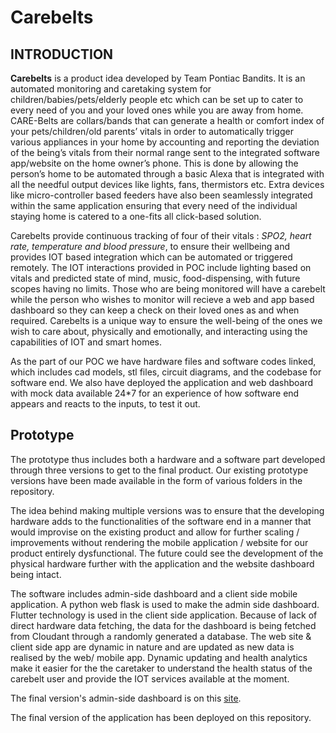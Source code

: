 # Carebelts

## INTRODUCTION


**Carebelts** is a product idea developed by Team Pontiac Bandits.
It is an automated monitoring and caretaking system for children/babies/pets/elderly people etc which can be set up to cater to every need of you and your loved ones while you are away from home.
CARE-Belts are collars/bands that can generate a health or comfort index of your pets/children/old parents’ vitals in order to automatically trigger various appliances in your home by accounting and reporting the deviation of the being’s vitals from their normal range sent to the integrated software app/website on the home owner’s phone. This is done by allowing the person’s home to be automated through a basic Alexa that is integrated with all the needful output devices like lights, fans, thermistors etc. Extra devices like micro-controller based feeders have also been seamlessly integrated within the same application ensuring that every need of the individual staying home is catered to a one-fits all click-based solution.

Carebelts provide continuous tracking of four of their vitals : *SPO2, heart rate, temperature and blood pressure*, to ensure their wellbeing and provides IOT based integration which can be automated or triggered remotely. The IOT interactions provided in POC include lighting based on vitals and predicted state of mind, music, food-dispensing, with future scopes having no limits.
Those who are being monitored will have a carebelt while the person who wishes to monitor will recieve a web and app based dashboard so they can keep a check on their loved ones as and when required. 
Carebelts is a unique way to ensure the well-being of the ones we wish to care about, physically and emotionally, and interacting using the capabilities of IOT and smart homes.

As the part of our POC we have hardware files and software codes linked, which includes cad models, stl files, circuit diagrams, and the codebase for software end. We also have deployed the application and web dashboard with mock data available 24*7 for an experience of how software end appears and reacts to the inputs, to test it out.



## Prototype

The prototype thus includes both a hardware and a software part developed through three versions to get to the final product. Our existing prototype versions have been made available in the form of various folders in the repository. 

The idea behind making multiple versions was to ensure that the developing hardware adds to the functionalities of the software end in a manner that would improvise on the existing product and allow for further scaling / improvements without rendering the mobile application / website for our product entirely dysfunctional. The future could see the development of the physical hardware further with the application and the website dashboard being intact.

The software includes admin-side dashboard and a client side mobile application. A python web flask is used to make the admin side dashboard. Flutter technology is used in the client side application. Because of lack of direct hardware data fetching, the data for the dashboard is being fetched from Cloudant through a randomly generated a database. The web site & client side app are dynamic in nature and are updated as new data is realised by the web/ mobile app. Dynamic updating and health analytics make it easier for the the caretaker to understand the health status of the carebelt user and provide the IOT services available at the moment.

The final version's admin-side dashboard is on this [site](https://carebelts.jxt1n.repl.co/).

The final version of the application has been deployed on this repository.
